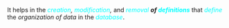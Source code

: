 It helps in the *<span style="color:#00ffff">creation</span>, <span style="color:#00ffff">modification</span>,* and *<span style="color:#00ffff">removal</span>* ***of <span style="color:#00ffff">definitions</span>*** that *<span style="color:#00ffff">define</span>* the *organization of data* in the *<span style="color:#00ffff">database</span>*. 